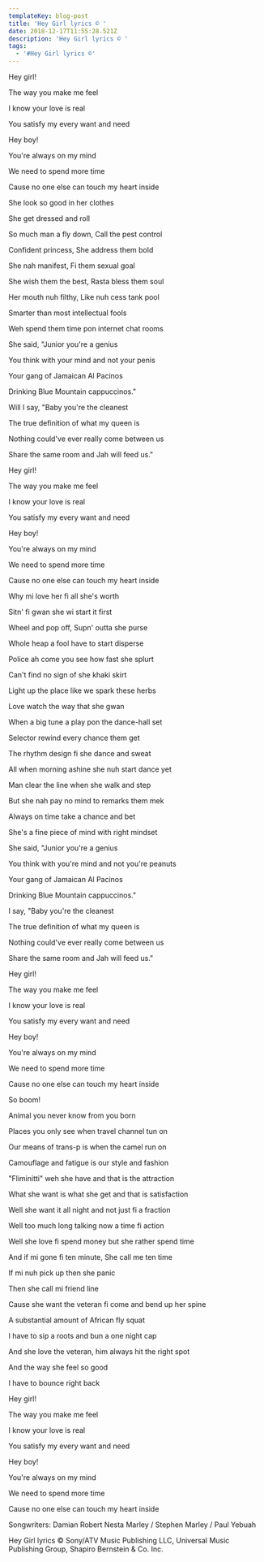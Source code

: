 ```yaml
---
templateKey: blog-post
title: 'Hey Girl lyrics © '
date: 2018-12-17T11:55:28.521Z
description: 'Hey Girl lyrics © '
tags:
  - '#Hey Girl lyrics ©'
---
```

Hey girl!

The way you make me feel

I know your love is real

You satisfy my every want and need

Hey boy!

You're always on my mind

We need to spend more time

Cause no one else can touch my heart inside

She look so good in her clothes

She get dressed and roll

So much man a fly down, Call the pest control

Confident princess, She address them bold

She nah manifest, Fi them sexual goal

She wish them the best, Rasta bless them soul

Her mouth nuh filthy, Like nuh cess tank pool

Smarter than most intellectual fools

Weh spend them time pon internet chat rooms

She said, "Junior you're a genius

You think with your mind and not your penis

Your gang of Jamaican Al Pacinos

Drinking Blue Mountain cappuccinos."

Will I say, "Baby you're the cleanest

The true definition of what my queen is

Nothing could've ever really come between us

Share the same room and Jah will feed us."

Hey girl!

The way you make me feel

I know your love is real

You satisfy my every want and need

Hey boy!

You're always on my mind

We need to spend more time

Cause no one else can touch my heart inside

Why mi love her fi all she's worth

Sitn' fi gwan she wi start it first

Wheel and pop off, Supn' outta she purse

Whole heap a fool have to start disperse

Police ah come you see how fast she splurt

Can't find no sign of she khaki skirt

Light up the place like we spark these herbs

Love watch the way that she gwan

When a big tune a play pon the dance-hall set

Selector rewind every chance them get

The rhythm design fi she dance and sweat

All when morning ashine she nuh start dance yet

Man clear the line when she walk and step

But she nah pay no mind to remarks them mek

Always on time take a chance and bet

She's a fine piece of mind with right mindset

She said, "Junior you're a genius

You think with you're mind and not you're peanuts

Your gang of Jamaican Al Pacinos

Drinking Blue Mountain cappuccinos."

I say, "Baby you're the cleanest

The true definition of what my queen is

Nothing could've ever really come between us

Share the same room and Jah will feed us."

Hey girl!

The way you make me feel

I know your love is real

You satisfy my every want and need

Hey boy!

You're always on my mind

We need to spend more time

Cause no one else can touch my heart inside

So boom!

Animal you never know from you born

Places you only see when travel channel tun on

Our means of trans-p is when the camel run on

Camouflage and fatigue is our style and fashion

"Fliminitti" weh she have and that is the attraction

What she want is what she get and that is satisfaction

Well she want it all night and not just fi a fraction

Well too much long talking now a time fi action

Well she love fi spend money but she rather spend time

And if mi gone fi ten minute, She call me ten time

If mi nuh pick up then she panic

Then she call mi friend line

Cause she want the veteran fi come and bend up her spine

A substantial amount of African fly squat

I have to sip a roots and bun a one night cap

And she love the veteran, him always hit the right spot

And the way she feel so good

I have to bounce right back

Hey girl!

The way you make me feel

I know your love is real

You satisfy my every want and need

Hey boy!

You're always on my mind

We need to spend more time

Cause no one else can touch my heart inside

Songwriters: Damian Robert Nesta Marley / Stephen Marley / Paul Yebuah

Hey Girl lyrics © Sony/ATV Music Publishing LLC, Universal Music Publishing Group, Shapiro Bernstein & Co. Inc.
